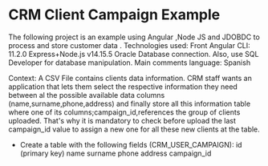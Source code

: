 # CRM Client Campaign Example
The following project is an example using Angular ,Node JS and JDOBDC to process and store customer data . 
Technologies used: 
Front Angular CLI: 11.2.0
Express+Node.js v14.15.5 
Oracle Database connection. Also, use SQL Developer for database manipulation.
Main comments language: Spanish

Context:
A CSV File contains clients data information. CRM staff wants an application that lets them select the respective information they need  between al the possible available data columns (name,surname,phone,address) and finally store all this information table where one of its columns;campaign_id,references the group of clients uploaded. That's why it is mandatory to check before upload the last campaign_id value to assign a new one for all these new clients at the table. 

- Create a table with the following fields (CRM_USER_CAMPAIGN):
id (primary key)
name
surname
phone
address
campaign_id




